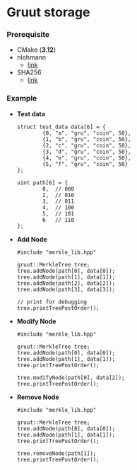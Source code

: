 # Gruut storage

### Prerequisite
  - CMake (**3.12**)
  - nlohmann
    * [link](https://github.com/nlohmann/json)
  - SHA256
    * [link](http://www.zedwood.com/article/cpp-sha256-function)


### Example
  - **Test data**

        struct test_data data[6] = {
        		{0, "a", "gru", "coin", 50},
        		{1, "b", "gru", "coin", 50},
        		{2, "c", "gru", "coin", 50},
        		{3, "d", "gru", "coin", 50},
        		{4, "e", "gru", "coin", 50},
        		{5, "f", "gru", "coin", 50}
        };

        uint path[6] = {
        		0,  // 000
        		2,  // 010
        		3,  // 011
        		4,  // 100
        		5,  // 101
        		6   // 110
        };
  - **Add Node**

        #include "merkle_lib.hpp"

        gruut::MerkleTree tree;
        tree.addNode(path[0], data[0]);
        tree.addNode(path[1], data[1]);
        tree.addNode(path[2], data[2]);
        tree.addNode(path[3], data[3]);

        // print for debugging
        tree.printTreePostOrder();

  - **Modify Node**

        #include "merkle_lib.hpp"

        gruut::MerkleTree tree;
        tree.addNode(path[0], data[0]);
        tree.addNode(path[1], data[1]);
        tree.printTreePostOrder();

        tree.modifyNode(path[0], data[2]);
        tree.printTreePostOrder();

  - **Remove Node**

        #include "merkle_lib.hpp"

        gruut::MerkleTree tree;
        tree.addNode(path[0], data[0]);
        tree.addNode(path[1], data[1]);
        tree.printTreePostOrder();

        tree.removeNode(path[1]);
        tree.printTreePostOrder();